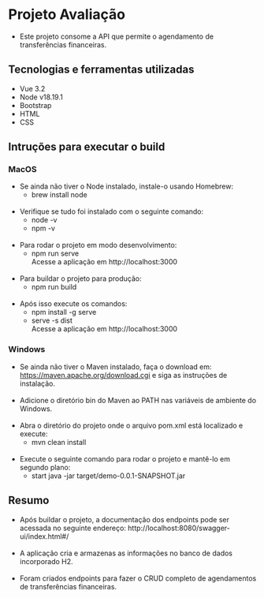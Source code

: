 # Projeto Avaliação
- Este projeto consome a API que permite o agendamento de transferências financeiras.

## Tecnologias e ferramentas utilizadas

- Vue 3.2
- Node v18.19.1
- Bootstrap
- HTML
- CSS

## Intruções para executar o build

### MacOS
- Se ainda não tiver o Node instalado, instale-o usando Homebrew:
  - brew install node
    <br>
    <br>
- Verifique se tudo foi instalado com o seguinte comando:
  - node -v
    <br>
  - npm -v
    <br>
    <br>
- Para rodar o projeto em modo desenvolvimento:
  - npm run serve
    <br>
    Acesse a aplicação em http://localhost:3000
    <br>
    <br>
- Para buildar o projeto para produção:
  - npm run build
    <br>
    <br>
- Após isso execute os comandos:
  - npm install -g serve
  - serve -s dist
    <br>
    Acesse a aplicação em http://localhost:3000

### Windows
- Se ainda não tiver o Maven instalado, faça o download  em: https://maven.apache.org/download.cgi e siga as instruções de instalação.
    <br>
    <br>
- Adicione o diretório bin do Maven ao PATH nas variáveis de ambiente do Windows.
  <br>
  <br>
- Abra o diretório do projeto onde o arquivo pom.xml está localizado e execute:
  - mvn clean install
    <br>
    <br>
- Execute o seguinte comando para rodar o projeto e mantê-lo em segundo plano:
  - start java -jar target/demo-0.0.1-SNAPSHOT.jar


## Resumo

- Após buildar o projeto, a documentação dos endpoints pode ser acessada no seguinte endereço: http://localhost:8080/swagger-ui/index.html#/
  <br>
  <br>
- A aplicação cria e armazenas as informações no banco de dados incorporado H2.
  <br>
  <br>
- Foram criados endpoints para fazer o CRUD completo de agendamentos de transferências financeiras.



